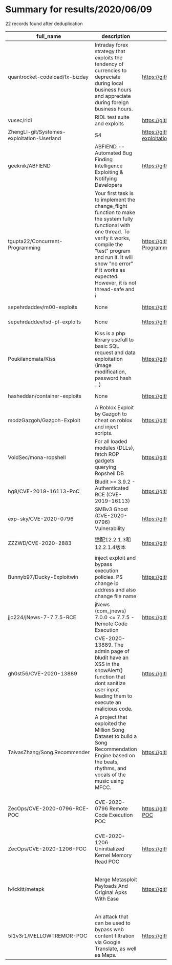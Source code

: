 
# Summary for results/2020/06/09
    
22 records found after deduplication

| full_name | description | html_url | matched_list | matched_count | pushed_at | size | stargazers_count | language | forks_count | vul_ids |
|--------------------------------------------|------------------------------------------------------------------------------------------------------------------------------------------------------------------------------------------------------------------------------------------------------------------|---------------------------------------------------------------|-----------------------------------------------------------------------------|-----------------|---------------------------|--------|--------------------|------------------|---------------|--------------------|
| quantrocket-codeload/fx-bizday | Intraday forex strategy that exploits the tendency of currencies to depreciate during local business hours and appreciate during foreign business hours. | https://github.com/quantrocket-codeload/fx-bizday | ['exploit'] | 1 | 2020-06-09 21:28:49+00:00 | 1486 | 1 | Jupyter Notebook | 2 | [] |
| vusec/ridl | RIDL test suite and exploits | https://github.com/vusec/ridl | ['exploit'] | 1 | 2020-06-09 16:54:08+00:00 | 3243 | 313 | C | 45 | [] |
| ZhengLI-git/Systemes-exploitation-Userland | S4 | https://github.com/ZhengLI-git/Systemes-exploitation-Userland | ['exploit'] | 1 | 2020-06-09 22:32:18+00:00 | 1301 | 0 | C | 0 | [] |
| geeknik/ABFIEND | ABFIEND -- Automated Bug Finding Intelligence Exploiting & Notifying Developers | https://github.com/geeknik/ABFIEND | ['exploit'] | 1 | 2020-06-09 20:31:23+00:00 | 0 | 0 | | 0 | [] |
| tgupta22/Concurrent-Programming | Your first task is to implement the change_flight function to make the system fully functional with one thread. To verify it works, compile the "test" program and run it. It will show "no error" if it works as expected. However, it is not thread-safe and i | https://github.com/tgupta22/Concurrent-Programming | ['exploit'] | 1 | 2020-06-09 19:58:35+00:00 | 101 | 0 | C | 0 | [] |
| sepehrdaddev/m00-exploits | None | https://github.com/sepehrdaddev/m00-exploits | ['exploit'] | 1 | 2020-06-09 18:34:04+00:00 | 1575 | 2 | C | 0 | [] |
| sepehrdaddev/lsd-pl-exploits | None | https://github.com/sepehrdaddev/lsd-pl-exploits | ['exploit'] | 1 | 2020-06-09 18:30:55+00:00 | 249 | 2 | C | 1 | [] |
| Poukilanomata/Kiss | Kiss is a php library usefull to basic SQL request and data exploitation (image modification, password hash ...) | https://github.com/Poukilanomata/Kiss | ['exploit'] | 1 | 2020-06-09 17:24:07+00:00 | 11 | 0 | PHP | 0 | [] |
| hasheddan/container-exploits | None | https://github.com/hasheddan/container-exploits | ['exploit'] | 1 | 2020-06-09 16:29:44+00:00 | 0 | 0 | | 0 | [] |
| modzGazgoh/Gazgoh-Exploit | A Roblox Exploit by Gazgoh to cheat on roblox and inject scripts. | https://github.com/modzGazgoh/Gazgoh-Exploit | ['exploit'] | 1 | 2020-06-09 15:32:28+00:00 | 943 | 0 | | 0 | [] |
| VoidSec/mona-ropshell | For all loaded modules (DLLs), fetch ROP gadgets querying Ropshell DB | https://github.com/VoidSec/mona-ropshell | ['exploit'] | 1 | 2020-06-09 14:41:00+00:00 | 79 | 4 | Python | 2 | [] |
| hg8/CVE-2019-16113-PoC | Bludit >= 3.9.2 - Authenticated RCE (CVE-2019-16113) | https://github.com/hg8/CVE-2019-16113-PoC | ['cve poc', 'cve-2', 'rce', 'rce poc'] | 4 | 2020-06-09 12:42:37+00:00 | 1 | 1 | Python | 0 | ['CVE-2019-16113'] |
| exp-sky/CVE-2020-0796 | SMBv3 Ghost (CVE-2020-0796) Vulnerability | https://github.com/exp-sky/CVE-2020-0796 | ['cve-2'] | 1 | 2020-06-09 07:25:28+00:00 | 10086 | 3 | | 0 | ['CVE-2020-0796'] |
| ZZZWD/CVE-2020-2883 | 适配12.2.1.3和12.2.1.4版本 | https://github.com/ZZZWD/CVE-2020-2883 | ['cve-2'] | 1 | 2020-06-09 05:23:12+00:00 | 0 | 0 | | 0 | ['CVE-2020-2883'] |
| Bunnyb97/Ducky-Exploitwin | inject exploit and bypass execution policies. PS change ip address and also change file name | https://github.com/Bunnyb97/Ducky-Exploitwin | ['exploit'] | 1 | 2020-06-09 04:14:17+00:00 | 1 | 0 | | 0 | [] |
| jjc224/jNews-7-7.7.5-RCE | jNews (com_jnews) 7.0.0 <= 7.7.5 - Remote Code Execution | https://github.com/jjc224/jNews-7-7.7.5-RCE | ['rce', 'remote code execution'] | 2 | 2020-06-09 08:55:14+00:00 | 6 | 0 | PHP | 0 | [] |
| gh0st56/CVE-2020-13889 | CVE-2020-13889. The admin page of bludit have an XSS in the showAlert() function that dont sanitize user input leading them to execute an malicious code. | https://github.com/gh0st56/CVE-2020-13889 | ['cve-2'] | 1 | 2020-06-09 16:20:20+00:00 | 44 | 0 | Python | 1 | ['CVE-2020-13889'] |
| TaivasZhang/Song.Recommender | A project that exploited the Million Song Dataset to build a Song Recommendation Engine based on the beats, rhythms, and vocals of the music using MFCC. | https://github.com/TaivasZhang/Song.Recommender | ['exploit'] | 1 | 2020-06-09 02:30:50+00:00 | 4353 | 2 | Jupyter Notebook | 0 | [] |
| ZecOps/CVE-2020-0796-RCE-POC | CVE-2020-0796 Remote Code Execution POC | https://github.com/ZecOps/CVE-2020-0796-RCE-POC | ['cve poc', 'cve-2', 'rce', 'rce poc', 'remote code execution'] | 5 | 2020-06-09 20:46:45+00:00 | 2449 | 415 | Python | 131 | ['CVE-2020-0796'] |
| ZecOps/CVE-2020-1206-POC | CVE-2020-1206 Uninitialized Kernel Memory Read POC | https://github.com/ZecOps/CVE-2020-1206-POC | ['cve poc', 'cve-2'] | 2 | 2020-06-09 20:41:32+00:00 | 252660 | 138 | C# | 44 | ['CVE-2020-1206'] |
| h4ckitt/metapk | Merge Metasploit Payloads And Original Apks With Ease | https://github.com/h4ckitt/metapk | ['metasploit module OR metasploit payload', 'metasploit module OR payload'] | 2 | 2020-06-09 12:45:28+00:00 | 32749 | 2 | Shell | 1 | [] |
| 5l1v3r1/MELLOWTREMOR-POC | An attack that can be used to bypass web content filtration via Google Translate, as well as Maps. | https://github.com/5l1v3r1/MELLOWTREMOR-POC | ['attack poc'] | 1 | 2020-06-09 00:29:28+00:00 | 696 | 0 | nan | 0 | [] |
